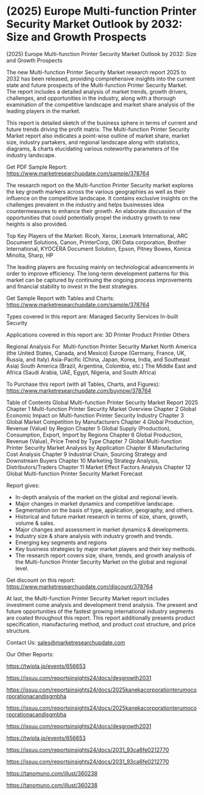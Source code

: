 # (2025) Europe Multi-function Printer Security Market Outlook by 2032: Size and Growth Prospects

(2025) Europe Multi-function Printer Security Market Outlook by 2032: Size and Growth Prospects

The new Multi-function Printer Security Market research report 2025 to 2032 has been released, providing comprehensive insights into the current state and future prospects of the Multi-function Printer Security Market. The report includes a detailed analysis of market trends, growth drivers, challenges, and opportunities in the industry, along with a thorough examination of the competitive landscape and market share analysis of the leading players in the market.

This report is detailed sketch of the business sphere in terms of current and future trends driving the profit matrix. The Multi-function Printer Security Market report also indicates a point-wise outline of market share, market size, industry partakers, and regional landscape along with statistics, diagrams, & charts elucidating various noteworthy parameters of the industry landscape.

Get PDF Sample Report: https://www.marketresearchupdate.com/sample/378764

The research report on the Multi-function Printer Security market explores the key growth markers across the various geographies as well as their influence on the competitive landscape. It contains exclusive insights on the challenges prevalent in the industry and helps businesses idea countermeasures to enhance their growth. An elaborate discussion of the opportunities that could potentially propel the industry growth to new heights is also provided.

Top Key Players of the Market:
Ricoh, Xerox, Lexmark International, ARC Document Solutions, Canon, PrinterCorp, OKI Data corporation, Brother International, KYOCERA Document Solution, Epson, Pitney Bowes, Konica Minolta, Sharp, HP


The leading players are focusing mainly on technological advancements in order to improve efficiency. The long-term development patterns for this market can be captured by continuing the ongoing process improvements and financial stability to invest in the best strategies.

Get Sample Report with Tables and Charts: https://www.marketresearchupdate.com/sample/378764

Types covered in this report are:
Managed Security Services
In-built Security


Applications covered in this report are:
3D Printer
Product Printier
Others


Regional Analysis For  Multi-function Printer Security Market
North America (the United States, Canada, and Mexico)
Europe (Germany, France, UK, Russia, and Italy)
Asia-Pacific (China, Japan, Korea, India, and Southeast Asia)
South America (Brazil, Argentina, Colombia, etc.)
The Middle East and Africa (Saudi Arabia, UAE, Egypt, Nigeria, and South Africa)

To Purchase this report (with all Tables, Charts, and Figures): https://www.marketresearchupdate.com/buynow/378764

Table of Contents
Global Multi-function Printer Security Market Report 2025
Chapter 1 Multi-function Printer Security Market Overview
Chapter 2 Global Economic Impact on Multi-function Printer Security Industry
Chapter 3 Global Market Competition by Manufacturers
Chapter 4 Global Production, Revenue (Value) by Region
Chapter 5 Global Supply (Production), Consumption, Export, Import by Regions
Chapter 6 Global Production, Revenue (Value), Price Trend by Type
Chapter 7 Global Multi-function Printer Security Market Analysis by Application
Chapter 8 Manufacturing Cost Analysis
Chapter 9 Industrial Chain, Sourcing Strategy and Downstream Buyers
Chapter 10 Marketing Strategy Analysis, Distributors/Traders
Chapter 11 Market Effect Factors Analysis
Chapter 12 Global Multi-function Printer Security Market Forecast

Report gives:

- In-depth analysis of the market on the global and regional levels.
- Major changes in market dynamics and competitive landscape.
- Segmentation on the basis of type, application, geography, and others.
- Historical and future market research in terms of size, share, growth, volume & sales.
- Major changes and assessment in market dynamics & developments.
- Industry size & share analysis with industry growth and trends.
- Emerging key segments and regions
- Key business strategies by major market players and their key methods.
- The research report covers size, share, trends, and growth analysis of the Multi-function Printer Security Market on the global and regional level.

Get discount on this report: https://www.marketresearchupdate.com/discount/378764

At last, the Multi-function Printer Security Market report includes investment come analysis and development trend analysis. The present and future opportunities of the fastest growing international industry segments are coated throughout this report. This report additionally presents product specification, manufacturing method, and product cost structure, and price structure.

Contact Us:
sales@marketresearchupdate.com

Our Other Reports:

https://twipla.jp/events/656653

https://issuu.com/reportsinsights24/docs/desgrowth2031

https://issuu.com/reportsinsights24/docs/2025kanekacorporationterumocorporationacandisgmbha

https://issuu.com/reportsinsights24/docs/2025kanekacorporationterumocorporationacandisgmbha

https://issuu.com/reportsinsights24/docs/desgrowth2031

https://twipla.jp/events/656653

https://issuu.com/reportsinsights24/docs/2031_93ca6fe0212770

https://issuu.com/reportsinsights24/docs/2031_93ca6fe0212770

https://tanomuno.com/illust/360238

https://tanomuno.com/illust/360238
